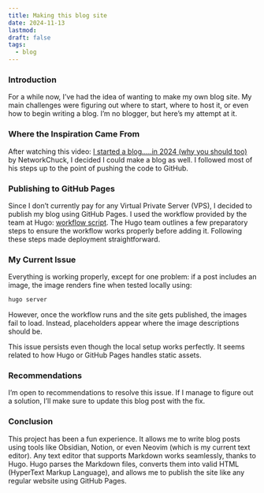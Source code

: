 ```yaml
---
title: Making this blog site
date: 2024-11-13
lastmod: 
draft: false
tags:
  - blog
---
```


### Introduction

For a while now, I’ve had the idea of wanting to make my own blog site. My main challenges were figuring out where to start, where to host it, or even how to begin writing a blog. I’m no blogger, but here’s my attempt at it.

### Where the Inspiration Came From

After watching this video: [I started a blog.....in 2024 (why you should too)](https://www.youtube.com/watch?v=dnE7c0ELEH8&t=1457s) by NetworkChuck, I decided I could make a blog as well. I followed most of his steps up to the point of pushing the code to GitHub.

### Publishing to GitHub Pages

Since I don’t currently pay for any Virtual Private Server (VPS), I decided to publish my blog using GitHub Pages. I used the workflow provided by the team at Hugo: [workflow script](https://gohugo.io/hosting-and-deployment/hosting-on-github/). The Hugo team outlines a few preparatory steps to ensure the workflow works properly before adding it. Following these steps made deployment straightforward.

### My Current Issue

Everything is working properly, except for one problem: if a post includes an image, the image renders fine when tested locally using:

```bash
hugo server
```
However, once the workflow runs and the site gets published, the images fail to load. Instead, placeholders appear where the image descriptions should be.

This issue persists even though the local setup works perfectly. It seems related to how Hugo or GitHub Pages handles static assets.

### Recommendations

I’m open to recommendations to resolve this issue. If I manage to figure out a solution, I’ll make sure to update this blog post with the fix.

### Conclusion
This project has been a fun experience. It allows me to write blog posts using tools like Obsidian, Notion, or even Neovim (which is my current text editor). Any text editor that supports Markdown works seamlessly, thanks to Hugo. Hugo parses the Markdown files, converts them into valid HTML (HyperText Markup Language), and allows me to publish the site like any regular website using GitHub Pages.